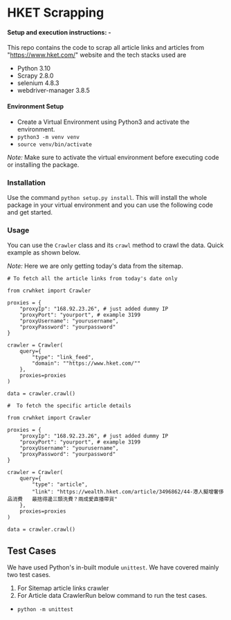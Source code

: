 # HKET Scrapping

#### Setup and execution instructions: - 

This repo contains the code to scrap all article links and articles from "https://www.hket.com/" website and the tech stacks used are
- Python 3.10 
- Scrapy 2.8.0 
- selenium 4.8.3 
- webdriver-manager 3.8.5 


#### Environment Setup

- Create a Virtual Environment using Python3 and activate the environment.
- `python3 -m venv venv`
- `source venv/bin/activate`

*Note:* Make sure to activate the virtual environment before executing code or installing the package.

### Installation

Use the command `python setup.py install`. This will install the whole package in your virtual environment and you can use the following code and get started.
### Usage

You can use the `Crawler` class and its `crawl` method to crawl the data.
Quick example as shown below.

*Note:* Here we are only getting today's data from the sitemap.

```
# To fetch all the article links from today's date only

from crwhket import Crawler

proxies = {
    "proxyIp": "168.92.23.26", # just added dummy IP
    "proxyPort": "yourport", # example 3199
    "proxyUsername": "yourusername",
    "proxyPassword": "yourpassword"
}

crawler = Crawler(
    query={
        "type": "link_feed",
        "domain": ""https://www.hket.com/""
    },
    proxies=proxies
)

data = crawler.crawl()
```

```
#  To fetch the specific article details

from crwhket import Crawler

proxies = {
    "proxyIp": "168.92.23.26", # just added dummy IP
    "proxyPort": "yourport", # example 3199
    "proxyUsername": "yourusername",
    "proxyPassword": "yourpassword"
}

crawler = Crawler(
    query={
        "type": "article",
        "link": "https://wealth.hket.com/article/3496862/44-港人擬增奢侈品消費   最捨得邊三類洗費？兩成愛直播帶貨"
    },
    proxies=proxies
)

data = crawler.crawl()
```

## Test Cases
We have used Python's in-built module `unittest`.
We have covered mainly two test cases.
1. For Sitemap article links crawler
2. For Article data CrawlerRun below command to run the test cases.
- `python -m unittest`
